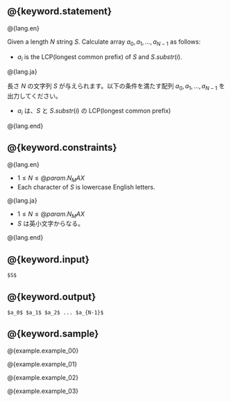 ## @{keyword.statement}

@{lang.en}

Given a length $N$ string $S$. Calculate array $a_0, a_1, ..., a_{N - 1}$ as follows:

- $a_i$ is the LCP(longest common prefix) of $S$ and $S.substr(i)$.

@{lang.ja}

長さ $N$ の文字列 $S$ が与えられます。以下の条件を満たす配列 $a_0, a_1, ..., a_{N - 1}$ を出力してください。

- $a_i$ は、$S$ と $S.substr(i)$ の LCP(longest common prefix)

@{lang.end}

## @{keyword.constraints}

@{lang.en}

- $1 \leq N \leq @{param.N_MAX}$
- Each character of $S$ is lowercase English letters.

@{lang.ja}

- $1 \leq N \leq @{param.N_MAX}$
- $S$ は英小文字からなる。

@{lang.end}

## @{keyword.input}

~~~
$S$
~~~

## @{keyword.output}

~~~
$a_0$ $a_1$ $a_2$ ... $a_{N-1}$
~~~

## @{keyword.sample}

@{example.example_00}

@{example.example_01}

@{example.example_02}

@{example.example_03}
